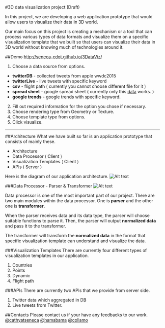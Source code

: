 #3D data visualization project (Draft)

In this project, we are developing a web application prototype that would allow users to visualize their data in 3D world.

Our main focus on this project is creating a mechanism or a tool that can process various types of data formats and visualize them on a specific visualization template that we built so that users can visualize their data in 3D world without knowing much of technologies around it.

##Demo
http://seneca-cdot.github.io/3DataViz/

1. Choose a data source from options.
  - **twitterDB** - collected tweets from apple wwdc2015
  - **twitterLive** - live tweets with specific keyword
  - **csv** - flight path ( currently you cannot choose different file for it )
  - **spread sheet** - google spread sheet ( currently only this [data](https://docs.google.com/spreadsheets/d/13aV2htkF_dYz4uU76mJMhFfDBxrCkD1jJI5ktw4lBLg/pubhtml) works. )
  - **google trends** - google trends with specific keyword.

2. Fill out required information for the option you chose if necessary.
3. Choose rendering type from Geometry or Texture.
4. Choose template type from options.
5. Click visualize.

---
##Architecture
What we have built so far is an application prototype that consists of mainly these.
- Architecture
- Data Processor ( Client )
- Visualization Templates ( Client )
- APIs ( Server )

Here is the diagram of our application architecture.
![Alt text](http://seneca-cdot.github.io/3DataViz/images/3dataviz-architect.png)

###Data Processor - Parser & Transformer
![Alt text](http://seneca-cdot.github.io/3DataViz/images/3dataviz-dataprocessor.png)


Data processor is one of the most important part of our project. There are two main modules within the data processor. One is **parser** and the other one is **transformer**.

When the parser receives data and its data type, the parser will choose suitable functions to parse it. Then, the parser will output **normalized data** and pass it to the transformer.

The transformer will transform the **normalized data** in the format that specific visualization template can understand and visualize the data.
 
###Visualization Templates
There are currently four different types of visualization templates in our application.
1. Countries
2. Points
3. Dynamic
4. Flight path

###APIs
There are currently two APIs that we provide from server side.
1. Twitter data which aggregated in DB
2. Live tweets from Twitter.

##Contacts
Please contact us if your have any feedbacks to our work.
[@cathyatseneca](https://github.com/cathyatseneca)
[@hamabama](https://github.com/Hamabama)
[@collamo](https://github.com/collamo)